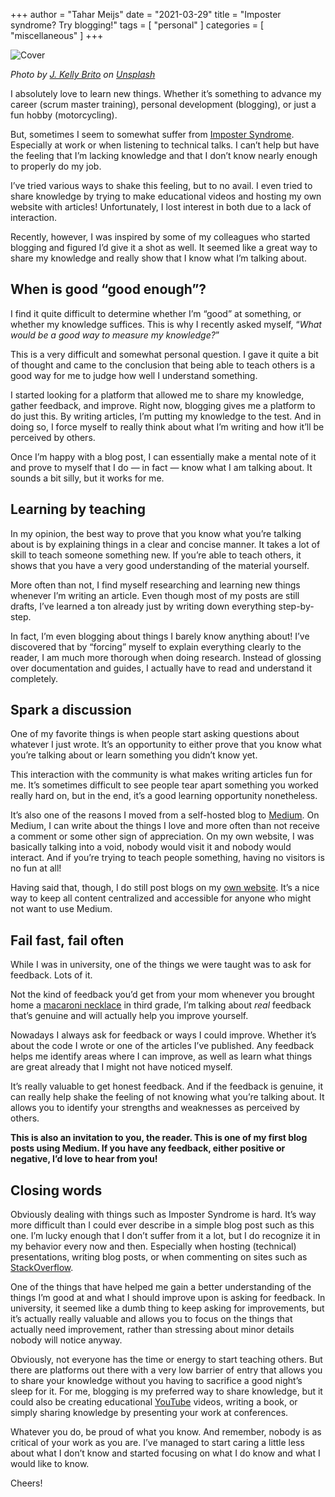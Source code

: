 +++
author = "Tahar Meijs"
date = "2021-03-29"
title = "Imposter syndrome? Try blogging!"
tags = [
    "personal"
]
categories = [
    "miscellaneous"
]
+++

![Cover](/images/imposter-syndrome-try-blogging/cover.png)

*Photo by [J. Kelly Brito](https://unsplash.com/@heykellybrito) on [Unsplash](https://unsplash.com/)*

I absolutely love to learn new things. Whether it’s something to advance my career (scrum master training), personal
development (blogging), or just a fun hobby (motorcycling).

But, sometimes I seem to somewhat suffer from [Imposter Syndrome](https://en.wikipedia.org/wiki/Impostor_syndrome). Especially
at work or when listening to technical talks. I can’t help but have the feeling that I’m lacking knowledge and that I don’t
know nearly enough to properly do my job.

I’ve tried various ways to shake this feeling, but to no avail. I even tried to share knowledge by trying to make educational
videos and hosting my own website with articles! Unfortunately, I lost interest in both due to a lack of interaction.

Recently, however, I was inspired by some of my colleagues who started blogging and figured I’d give it a shot as well. It
seemed like a great way to share my knowledge and really show that I know what I’m talking about.

## When is good “good enough”?
I find it quite difficult to determine whether I’m “good” at something, or whether my knowledge suffices. This is why I
recently asked myself, “*What would be a good way to measure my knowledge?*”

This is a very difficult and somewhat personal question. I gave it quite a bit of thought and came to the conclusion that being
able to teach others is a good way for me to judge how well I understand something.

I started looking for a platform that allowed me to share my knowledge, gather feedback, and improve. Right now, blogging gives
me a platform to do just this. By writing articles, I’m putting my knowledge to the test. And in doing so, I force myself to
really think about what I’m writing and how it’ll be perceived by others.

Once I’m happy with a blog post, I can essentially make a mental note of it and prove to myself that I do — in fact — know what
I am talking about. It sounds a bit silly, but it works for me.

## Learning by teaching
In my opinion, the best way to prove that you know what you’re talking about is by explaining things in a clear and concise
manner. It takes a lot of skill to teach someone something new. If you’re able to teach others, it shows that you have a very
good understanding of the material yourself.

More often than not, I find myself researching and learning new things whenever I’m writing an article. Even though most of my
posts are still drafts, I’ve learned a ton already just by writing down everything step-by-step.

In fact, I’m even blogging about things I barely know anything about! I’ve discovered that by “forcing” myself to explain
everything clearly to the reader, I am much more thorough when doing research. Instead of glossing over documentation and
guides, I actually have to read and understand it completely.

## Spark a discussion
One of my favorite things is when people start asking questions about whatever I just wrote. It’s an opportunity to either
prove that you know what you’re talking about or learn something you didn’t know yet.

This interaction with the community is what makes writing articles fun for me. It’s sometimes difficult to see people tear
apart something you worked really hard on, but in the end, it’s a good learning opportunity nonetheless.

It’s also one of the reasons I moved from a self-hosted blog to [Medium](https://medium.com/). On Medium, I can write about
the things I love and more often than not receive a comment or some other sign of appreciation. On my own website, I was
basically talking into a void, nobody would visit it and nobody would interact. And if you’re trying to teach people something,
having no visitors is no fun at all!

Having said that, though, I do still post blogs on my [own website](https://tahar.dev). It’s a nice way to keep all content
centralized and accessible for anyone who might not want to use Medium.

## Fail fast, fail often
While I was in university, one of the things we were taught was to ask for feedback. Lots of it.

Not the kind of feedback you’d get from your mom whenever you brought home a
[macaroni necklace](https://www.thesprucecrafts.com/macaroni-necklace-4175051) in third grade, I’m talking about *real*
feedback that’s genuine and will actually help you improve yourself.

Nowadays I always ask for feedback or ways I could improve. Whether it’s about the code I wrote or one of the articles I’ve
published. Any feedback helps me identify areas where I can improve, as well as learn what things are great already that I
might not have noticed myself.

It’s really valuable to get honest feedback. And if the feedback is genuine, it can really help shake the feeling of not
knowing what you’re talking about. It allows you to identify your strengths and weaknesses as perceived by others.

**This is also an invitation to you, the reader. This is one of my first blog posts using Medium. If you have any feedback,
either positive or negative, I’d love to hear from you!**

## Closing words
Obviously dealing with things such as Imposter Syndrome is hard. It’s way more difficult than I could ever describe in a simple
blog post such as this one. I’m lucky enough that I don’t suffer from it a lot, but I do recognize it in my behavior every now
and then. Especially when hosting (technical) presentations, writing blog posts, or when commenting on sites such as
[StackOverflow](https://stackoverflow.com/).

One of the things that have helped me gain a better understanding of the things I’m good at and what I should improve upon is
asking for feedback. In university, it seemed like a dumb thing to keep asking for improvements, but it’s actually really
valuable and allows you to focus on the things that actually need improvement, rather than stressing about minor details nobody
will notice anyway.

Obviously, not everyone has the time or energy to start teaching others. But there are platforms out there with a very low
barrier of entry that allows you to share your knowledge without you having to sacrifice a good night’s sleep for it. For me,
blogging is my preferred way to share knowledge, but it could also be creating educational [YouTube](https://www.youtube.com/)
videos, writing a book, or simply sharing knowledge by presenting your work at conferences.

Whatever you do, be proud of what you know. And remember, nobody is as critical of your work as you are. I’ve managed to start
caring a little less about what I don’t know and started focusing on what I do know and what I would like to know.

Cheers!
